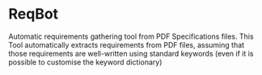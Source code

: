 # ReqBot
Automatic requirements gathering tool from PDF Specifications files.
This Tool automatically extracts requirements from PDF files, assuming that those requirements are well-written using standard keywords (even if it is possible to customise the keyword dictionary)

